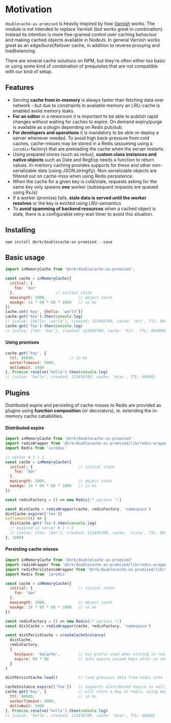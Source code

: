 # Motivation
`doublecache-as-promised` is heavily inspired by how [Varnish](https://varnish-cache.org/) works. The module is not intended to replace Varnish (but works great in combination). Instead its intention is more fine-grained control over caching behaviour and making cached objects available in NodeJs. In general Varnish works great as an edge/burst/failover cache, in addition to reverse proxying and loadbalancing.

There are several cache solutions on NPM, but they're often either too basic or
using some kind of combination of prequisites that are not compatible with our kind of setup.

## Features
- Serving __cache from in-memory__ is always faster than fetching data over network - but due to constraints in available memory an LRU-cache is enabled avoid memory leaks.
- __For an editor__ in a newsroom it is important to be able to publish rapid changes without waiting for caches to expire. On demand expiry/purge is available as a plugin depending on Redis pub/sub.
- __For developers and operations__ it is mandatory to be able re-deploy a server whenever needed. To avoid high back-pressure from cold caches, cache-misses may be stored in a Redis (assuming using a `ioredis`-factory) that are preloading the cache when the server restarts.
- Using prepared stores (such as redux), __custom class instances and native objects__ such as Date and RegExp needs a function to return values. In-memory caching provides supports for these and other non-serializable data (using JSON.stringify). Non-serializable objects are filtered out on cache-miss when using Redis persistence.
- When the cache for a given key is cold/stale, requests asking for the same key only spawns __one__ worker (subsequent requests are queued using RxJs)
- If a worker (promise) fails, __stale data is served until the worker resolves__ or the key is evicted using LRU-semantics
- To __avoid spamming of backend resources__ when a cached object is stale, there is a configurable retry-wait timer to avoid this situation.


## Installing

```
npm install @nrk/doublecache-as-promised --save
```

## Basic usage
```js
import inMemoryCache from '@nrk/doublecache-as-promised';

const cache = inMemoryCache({
  initial: {
    foo: 'bar'
  },                  // initial state
  maxLength: 1000,              // object count
  maxAge: 24 * 60 * 60 * 1000   // in ms
})
cache.set('key', {hello: 'world'})
cache.get('key').then(console.log)
// {value: {hello: 'world'}, created: 123456789, cache: 'hit', TTL: 86400000}
cache.get('foo').then(console.log)
// {value: {foo: 'bar'}, created: 123456789, cache: 'hit', TTL: 86400000}
```

#### Using promises
```js
cache.get('key', {
  ttl: 60000,               // in ms
  workerTimeout: 5000,
  deltaWait: 5000
}, Promise.resolve('hello').then(console.log)
// {value: 'hello', created: 123456789, cache: 'miss', TTL: 60000}
```

## Plugins
Distributed expire and persisting of cache misses to Redis are provided as
plugins using __function composition__ (or decorators), ie. extending the
in-memory cache cababilities.

#### Distributed expire
```js
import inMemoryCache from '@nrk/doublecache-as-promised'
import redisWrapper from '@nrk/doublecache-as-promised/lib/redis-wrapper'
import Redis from 'ioredis'

// server # 1 + 2
const cache = inMemoryCache({
  initial: {                    // initial state
    foo: 'bar'
  },                  
  maxLength: 1000,              // object count
  maxAge: 24 * 60 * 60 * 1000   // in ms
})

const redisFactory = () => new Redis(/* options */)

const distCache = redisWrapper(cache, redisFactory, 'namespace')
distCache.expire(['foo'])
setTimeout(() => {
  distCache.get('foo').then(console.log)
  // expired in server # 1 + 2
  // {value: {foo: 'bar'}, created: 123456789, cache: 'stale', TTL: 86400000}
}, 1000)
```

#### Persisting cache misses
```js
import inMemoryCache from '@nrk/doublecache-as-promised'
import redisWrapper from '@nrk/doublecache-as-promised/lib/redis-wrapper'
import redisPersistenceWrapper from '@nrk/doublecache-as-promised/lib/redis-persistence-wrapper'
import Redis from 'ioredis'

const cache = inMemoryCache({
  initial: {                    // initial state
    foo: 'bar'
  },                  
  maxLength: 1000,              // object count
  maxAge: 24 * 60 * 60 * 1000   // in ms
})

const redisFactory = () => new Redis(/* options */)
const distCache = redisWrapper(cache, redisFactory, 'namespace')

const distPeristCache = createCacheInstance(
  distCache,
  redisFactory,
  {
    keySpace: 'myCache',        // key prefix used when storing in redis
    expire: 60 * 60             // auto expire unused keys after xx seconds
  }
)

distPersistCache.load()         // load previous data from redis into local cache

cacheInstance.expire(['foo'])   // supports distributed expire as well, using redisWrapper
cache.get('key', {              // will store a key in redis, using key: myCache-<timestamp><key>
  ttl: 60000,                   // in ms
  workerTimeout: 5000,
  deltaWait: 5000
}, Promise.resolve('hello').then(console.log)
// {value: 'hello', created: 123456789, cache: 'miss', TTL: 60000}
```
